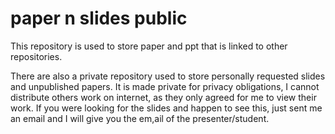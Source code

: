 # paper n slides public

This repository is used to store paper and ppt that is linked to other repositories. 

There are also a private repository used to store personally requested slides and unpublished papers. It is made private for privacy obligations, I cannot distribute others work on internet, as they only agreed for me to view their work. If you were looking for the slides and happen to see this, just sent me an email and I will give you the em,ail of the presenter/student. 
